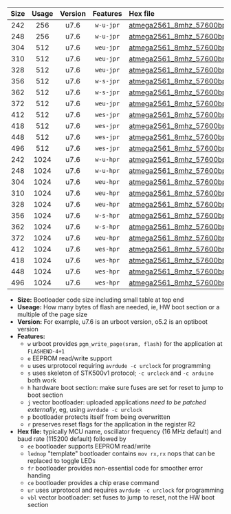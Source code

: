 |Size|Usage|Version|Features|Hex file|
|:-:|:-:|:-:|:-:|:--|
|242|256|u7.6|`w-u-jpr`|[atmega2561_8mhz_57600bps_ur_vbl.hex](https://raw.githubusercontent.com/stefanrueger/urboot/main/atmega2561_8mhz_57600bps_ur_vbl.hex)|
|248|256|u7.6|`w-u-jpr`|[atmega2561_8mhz_57600bps_lednop_ur_vbl.hex](https://raw.githubusercontent.com/stefanrueger/urboot/main/atmega2561_8mhz_57600bps_lednop_ur_vbl.hex)|
|304|512|u7.6|`weu-jpr`|[atmega2561_8mhz_57600bps_ee_ur_vbl.hex](https://raw.githubusercontent.com/stefanrueger/urboot/main/atmega2561_8mhz_57600bps_ee_ur_vbl.hex)|
|310|512|u7.6|`weu-jpr`|[atmega2561_8mhz_57600bps_ee_lednop_ur_vbl.hex](https://raw.githubusercontent.com/stefanrueger/urboot/main/atmega2561_8mhz_57600bps_ee_lednop_ur_vbl.hex)|
|328|512|u7.6|`weu-jpr`|[atmega2561_8mhz_57600bps_ee_lednop_fr_ur_vbl.hex](https://raw.githubusercontent.com/stefanrueger/urboot/main/atmega2561_8mhz_57600bps_ee_lednop_fr_ur_vbl.hex)|
|356|512|u7.6|`w-s-jpr`|[atmega2561_8mhz_57600bps_vbl.hex](https://raw.githubusercontent.com/stefanrueger/urboot/main/atmega2561_8mhz_57600bps_vbl.hex)|
|362|512|u7.6|`w-s-jpr`|[atmega2561_8mhz_57600bps_lednop_vbl.hex](https://raw.githubusercontent.com/stefanrueger/urboot/main/atmega2561_8mhz_57600bps_lednop_vbl.hex)|
|372|512|u7.6|`weu-jpr`|[atmega2561_8mhz_57600bps_ee_lednop_fr_ce_ur_vbl.hex](https://raw.githubusercontent.com/stefanrueger/urboot/main/atmega2561_8mhz_57600bps_ee_lednop_fr_ce_ur_vbl.hex)|
|412|512|u7.6|`wes-jpr`|[atmega2561_8mhz_57600bps_ee_vbl.hex](https://raw.githubusercontent.com/stefanrueger/urboot/main/atmega2561_8mhz_57600bps_ee_vbl.hex)|
|418|512|u7.6|`wes-jpr`|[atmega2561_8mhz_57600bps_ee_lednop_vbl.hex](https://raw.githubusercontent.com/stefanrueger/urboot/main/atmega2561_8mhz_57600bps_ee_lednop_vbl.hex)|
|448|512|u7.6|`wes-jpr`|[atmega2561_8mhz_57600bps_ee_lednop_fr_vbl.hex](https://raw.githubusercontent.com/stefanrueger/urboot/main/atmega2561_8mhz_57600bps_ee_lednop_fr_vbl.hex)|
|496|512|u7.6|`wes-jpr`|[atmega2561_8mhz_57600bps_ee_lednop_fr_ce_vbl.hex](https://raw.githubusercontent.com/stefanrueger/urboot/main/atmega2561_8mhz_57600bps_ee_lednop_fr_ce_vbl.hex)|
|242|1024|u7.6|`w-u-hpr`|[atmega2561_8mhz_57600bps_ur.hex](https://raw.githubusercontent.com/stefanrueger/urboot/main/atmega2561_8mhz_57600bps_ur.hex)|
|248|1024|u7.6|`w-u-hpr`|[atmega2561_8mhz_57600bps_lednop_ur.hex](https://raw.githubusercontent.com/stefanrueger/urboot/main/atmega2561_8mhz_57600bps_lednop_ur.hex)|
|304|1024|u7.6|`weu-hpr`|[atmega2561_8mhz_57600bps_ee_ur.hex](https://raw.githubusercontent.com/stefanrueger/urboot/main/atmega2561_8mhz_57600bps_ee_ur.hex)|
|310|1024|u7.6|`weu-hpr`|[atmega2561_8mhz_57600bps_ee_lednop_ur.hex](https://raw.githubusercontent.com/stefanrueger/urboot/main/atmega2561_8mhz_57600bps_ee_lednop_ur.hex)|
|328|1024|u7.6|`weu-hpr`|[atmega2561_8mhz_57600bps_ee_lednop_fr_ur.hex](https://raw.githubusercontent.com/stefanrueger/urboot/main/atmega2561_8mhz_57600bps_ee_lednop_fr_ur.hex)|
|356|1024|u7.6|`w-s-hpr`|[atmega2561_8mhz_57600bps.hex](https://raw.githubusercontent.com/stefanrueger/urboot/main/atmega2561_8mhz_57600bps.hex)|
|362|1024|u7.6|`w-s-hpr`|[atmega2561_8mhz_57600bps_lednop.hex](https://raw.githubusercontent.com/stefanrueger/urboot/main/atmega2561_8mhz_57600bps_lednop.hex)|
|372|1024|u7.6|`weu-hpr`|[atmega2561_8mhz_57600bps_ee_lednop_fr_ce_ur.hex](https://raw.githubusercontent.com/stefanrueger/urboot/main/atmega2561_8mhz_57600bps_ee_lednop_fr_ce_ur.hex)|
|412|1024|u7.6|`wes-hpr`|[atmega2561_8mhz_57600bps_ee.hex](https://raw.githubusercontent.com/stefanrueger/urboot/main/atmega2561_8mhz_57600bps_ee.hex)|
|418|1024|u7.6|`wes-hpr`|[atmega2561_8mhz_57600bps_ee_lednop.hex](https://raw.githubusercontent.com/stefanrueger/urboot/main/atmega2561_8mhz_57600bps_ee_lednop.hex)|
|448|1024|u7.6|`wes-hpr`|[atmega2561_8mhz_57600bps_ee_lednop_fr.hex](https://raw.githubusercontent.com/stefanrueger/urboot/main/atmega2561_8mhz_57600bps_ee_lednop_fr.hex)|
|496|1024|u7.6|`wes-hpr`|[atmega2561_8mhz_57600bps_ee_lednop_fr_ce.hex](https://raw.githubusercontent.com/stefanrueger/urboot/main/atmega2561_8mhz_57600bps_ee_lednop_fr_ce.hex)|

- **Size:** Bootloader code size including small table at top end
- **Useage:** How many bytes of flash are needed, ie, HW boot section or a multiple of the page size
- **Version:** For example, u7.6 is an urboot version, o5.2 is an optiboot version
- **Features:**
  + `w` urboot provides `pgm_write_page(sram, flash)` for the application at `FLASHEND-4+1`
  + `e` EEPROM read/write support
  + `u` uses urprotocol requiring `avrdude -c urclock` for programming
  + `s` uses skeleton of STK500v1 protocol; `-c urclock` and `-c arduino` both work
  + `h` hardware boot section: make sure fuses are set for reset to jump to boot section
  + `j` vector bootloader: uploaded applications *need to be patched externally*, eg, using `avrdude -c urclock`
  + `p` bootloader protects itself from being overwritten
  + `r` preserves reset flags for the application in the register R2
- **Hex file:** typically MCU name, oscillator frequency (16 MHz default) and baud rate (115200 default) followed by
  + `ee` bootloader supports EEPROM read/write
  + `lednop` "template" bootloader contains `mov rx,rx` nops that can be replaced to toggle LEDs
  + `fr` bootloader provides non-essential code for smoother error handing
  + `ce` bootloader provides a chip erase command
  + `ur` uses urprotocol and requires `avrdude -c urclock` for programming
  + `vbl` vector bootloader: set fuses to jump to reset, not the HW boot section
